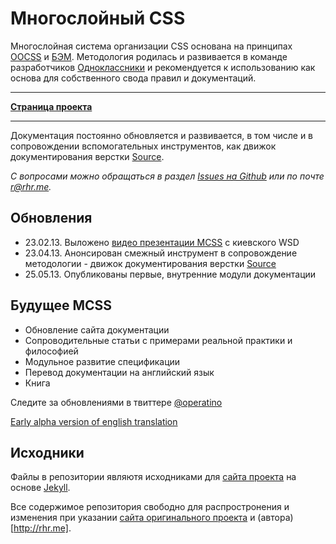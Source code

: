 # Многослойный CSS

Многослойная система организации CSS основана на принципах [OOCSS](http://oocss.org/) и [БЭМ](http://bem.info/). Методология родилась и развивается в команде разработчиков [Одноклассники](http://corp.mail.ru/communications/odnoklassniki) и рекомендуется к использованию как основа для собственного свода правил и документаций.
___
**[Страница проекта](http://operatino.github.io/MCSS/)**
___
Документация постоянно обновляется и развивается, в том числе и в сопровождении вспомогательных инструментов, как движок документирования верстки [Source](http://sourcejs.ru).

*С вопросами можно обращаться в раздел [Issues на Github](https://github.com/operatino/MCSS/issues) или по почте <r@rhr.me>.*

## Обновления

* 23.02.13. Выложено [видео презентации MCSS](http://tohtml.it/post/43785238499/mcss-video) с киевского WSD
* 23.04.13. Анонсирован смежный инструмент в сопровождение методологии - движок документирования верстки [Source](http://sourcejs.ru)
* 25.05.13. Опубликованы первые, внутренние модули документации

## Будущее MCSS
* Обновление сайта документации
* Сопроводительные статьи с примерами реальной практики и философией
* Модульное развитие спецификации
* Перевод документации на английский язык
* Книга

Следите за обновлениями в твиттере [@operatino](http://twitter.com/operatino)

[Early alpha version of english translation](https://github.com/operatino/MCSS/tree/master/en)

## Исходники

Файлы в репозитории являютя исходниками для [сайта проекта](http://operatino.github.io/MCSS/) на основе [Jekyll](http://jekyllrb.com).

Все содержимое репозитория свободно для распростронения и изменения при указании [сайта оригинального проекта](http://operatino.github.io/MCSS/) и (автора)[http://rhr.me].
